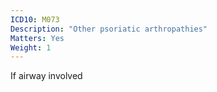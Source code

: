 ```yaml
---
ICD10: M073
Description: "Other psoriatic arthropathies"
Matters: Yes
Weight: 1
---
```

If airway involved
